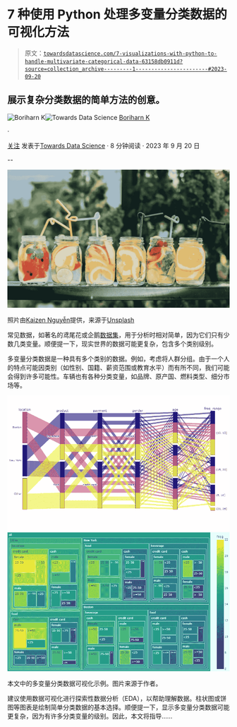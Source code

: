 # 7 种使用 Python 处理多变量分类数据的可视化方法

> 原文：[`towardsdatascience.com/7-visualizations-with-python-to-handle-multivariate-categorical-data-63158db0911d?source=collection_archive---------1-----------------------#2023-09-20`](https://towardsdatascience.com/7-visualizations-with-python-to-handle-multivariate-categorical-data-63158db0911d?source=collection_archive---------1-----------------------#2023-09-20)

## 展示复杂分类数据的简单方法的创意。

[](https://medium.com/@borih.k?source=post_page-----63158db0911d--------------------------------)![Boriharn K](https://medium.com/@borih.k?source=post_page-----63158db0911d--------------------------------)[](https://towardsdatascience.com/?source=post_page-----63158db0911d--------------------------------)![Towards Data Science](https://towardsdatascience.com/?source=post_page-----63158db0911d--------------------------------) [Boriharn K](https://medium.com/@borih.k?source=post_page-----63158db0911d--------------------------------)

·

[关注](https://medium.com/m/signin?actionUrl=https%3A%2F%2Fmedium.com%2F_%2Fsubscribe%2Fuser%2Fe20a7f1ba78f&operation=register&redirect=https%3A%2F%2Ftowardsdatascience.com%2F7-visualizations-with-python-to-handle-multivariate-categorical-data-63158db0911d&user=Boriharn+K&userId=e20a7f1ba78f&source=post_page-e20a7f1ba78f----63158db0911d---------------------post_header-----------) 发表于[Towards Data Science](https://towardsdatascience.com/?source=post_page-----63158db0911d--------------------------------) · 8 分钟阅读 · 2023 年 9 月 20 日[](https://medium.com/m/signin?actionUrl=https%3A%2F%2Fmedium.com%2F_%2Fvote%2Ftowards-data-science%2F63158db0911d&operation=register&redirect=https%3A%2F%2Ftowardsdatascience.com%2F7-visualizations-with-python-to-handle-multivariate-categorical-data-63158db0911d&user=Boriharn+K&userId=e20a7f1ba78f&source=-----63158db0911d---------------------clap_footer-----------)

--

[](https://medium.com/m/signin?actionUrl=https%3A%2F%2Fmedium.com%2F_%2Fbookmark%2Fp%2F63158db0911d&operation=register&redirect=https%3A%2F%2Ftowardsdatascience.com%2F7-visualizations-with-python-to-handle-multivariate-categorical-data-63158db0911d&source=-----63158db0911d---------------------bookmark_footer-----------)![](img/4247ee18957f3a558350b336da617fb1.png)

照片由[Kaizen Nguyễn](https://unsplash.com/@kaizennguyen)提供，来源于[Unsplash](https://unsplash.com/?utm_source=medium&utm_medium=referral)

常见数据，如著名的鸢尾花或企鹅[数据集](https://github.com/mwaskom/seaborn-data)，用于分析时相对简单，因为它们只有少数几类变量。顺便提一下，现实世界的数据可能更复杂，包含多个类别级别。

多变量分类数据是一种具有多个类别的数据。例如，考虑将人群分组。由于一个人的特点可能因类别（如性别、国籍、薪资范围或教育水平）而有所不同，我们可能会得到许多可能性。车辆也有各种分类变量，如品牌、原产国、燃料类型、细分市场等。

![](img/826de8dbbb848b7f4f7f07b806d6b23a.png)![](img/3ff6562ae6203d535d5eea5e2e297918.png)

本文中的多变量分类数据可视化示例。图片来源于作者。

建议使用数据可视化进行探索性数据分析（EDA），以帮助理解数据。柱状图或饼图等图表是绘制简单分类数据的基本选择。顺便提一下，显示多变量分类数据可能更复杂，因为有许多分类变量的级别。因此，本文将指导……
